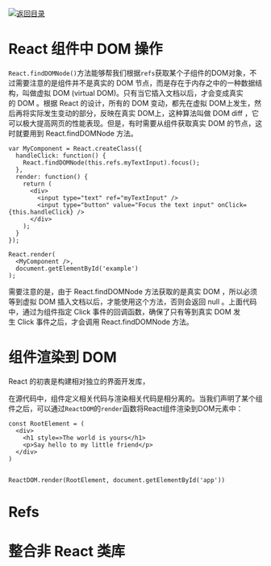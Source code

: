 [![返回目录](https://parg.co/UY3)](https://parg.co/U0I) 







# React 组件中 DOM 操作

`React.findDOMNode()`方法能够帮我们根据`refs`获取某个子组件的DOM对象，不过需要注意的是组件并不是真实的 DOM 节点，而是存在于内存之中的一种数据结构，叫做虚拟 DOM (virtual DOM)。只有当它插入文档以后，才会变成真实的 DOM 。根据 React 的设计，所有的 DOM 变动，都先在虚拟 DOM上发生，然后再将实际发生变动的部分，反映在真实 DOM上，这种算法叫做 DOM diff ，它可以极大提高网页的性能表现。但是，有时需要从组件获取真实 DOM 的节点，这时就要用到 React.findDOMNode 方法。

``` 
var MyComponent = React.createClass({
  handleClick: function() {
    React.findDOMNode(this.refs.myTextInput).focus();
  },
  render: function() {
    return (
      <div>
        <input type="text" ref="myTextInput" />
        <input type="button" value="Focus the text input" onClick={this.handleClick} />
      </div>
    );
  }
});

React.render(
  <MyComponent />,
  document.getElementById('example')
);

```

需要注意的是，由于 React.findDOMNode 方法获取的是真实 DOM ，所以必须等到虚拟 DOM 插入文档以后，才能使用这个方法，否则会返回 null 。上面代码中，通过为组件指定 Click 事件的回调函数，确保了只有等到真实 DOM 发生 Click 事件之后，才会调用 React.findDOMNode 方法。





# 组件渲染到 DOM


React 的初衷是构建相对独立的界面开发库，


在源代码中，组件定义相关代码与渲染相关代码是相分离的。当我们声明了某个组件之后，可以通过`ReactDOM`的`render`函数将React组件渲染到DOM元素中：
```
const RootElement = (
  <div>
    <h1 style=>The world is yours</h1>
    <p>Say hello to my little friend</p>
  </div>
)


ReactDOM.render(RootElement, document.getElementById('app'))
```


# Refs


# 整合非 React 类库







